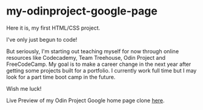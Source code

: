 # my-odinproject-google-page

Here it is, my first HTML/CSS project. 

I've only just begun to code!

But seriously, I'm starting out teaching myself for now through online resources like Codecademy, Team Treehouse, Odin Project and FreeCodeCamp. My goal is to make a career change in the next year after getting some projects built for a portfolio. I currently work full time but I may look for a part time boot camp in the future.

Wish me luck!

Live Preview of my Odin Project Google home page clone [here](https://jsnrch003.github.io/my-odinproject-google-page/).
